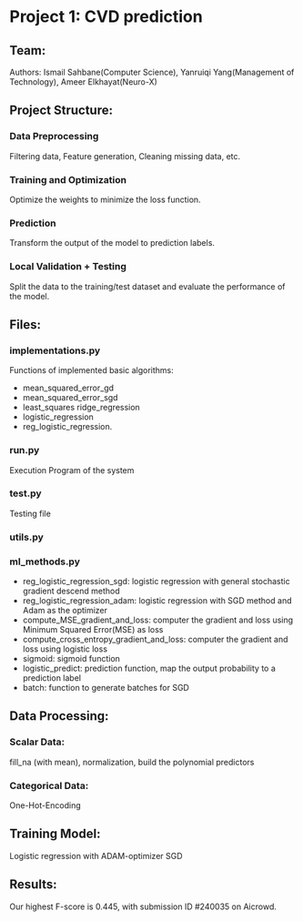 # Project 1: CVD prediction 
## Team:
Authors: Ismail Sahbane(Computer Science), Yanruiqi Yang(Management of Technology), Ameer Elkhayat(Neuro-X)


## Project Structure:
### Data Preprocessing 
Filtering data, Feature generation, Cleaning missing data, etc.
### Training and Optimization
Optimize the weights to minimize the loss function.
### Prediction
Transform the output of the model to prediction labels.
### Local Validation + Testing
Split the data to the training/test dataset and evaluate the performance of the model.

## Files:
### implementations.py
Functions of implemented basic algorithms: 
* mean_squared_error_gd 
* mean_squared_error_sgd
* least_squares ridge_regression
* logistic_regression
* reg_logistic_regression.
### run.py
Execution Program of the system
### test.py
Testing file
### utils.py

### ml_methods.py
* reg_logistic_regression_sgd: logistic regression with general stochastic gradient descend method
* reg_logistic_regression_adam: logistic regression with SGD method and Adam as the optimizer
* compute_MSE_gradient_and_loss: computer the gradient and loss using Minimum Squared Error(MSE) as loss
* compute_cross_entropy_gradient_and_loss: computer the gradient and loss using logistic loss
* sigmoid: sigmoid function 
* logistic_predict: prediction function, map the output probability to a prediction label
* batch: function to generate batches for SGD

## Data Processing: 
### Scalar Data:
fill_na (with mean), normalization, build the polynomial predictors
### Categorical Data:
One-Hot-Encoding

## Training Model:
Logistic regression with ADAM-optimizer SGD

## Results:
Our highest F-score is 0.445, with submission ID #240035 on Aicrowd.

